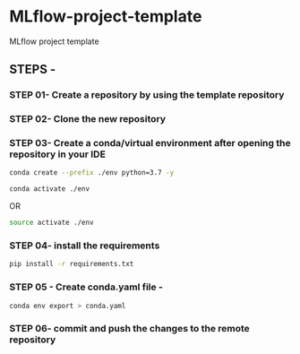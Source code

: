 # MLflow-project-template
MLflow project template

## STEPS -

### STEP 01- Create a repository by using the template repository

### STEP 02- Clone the new repository

### STEP 03- Create a conda/virtual environment after opening the repository in your IDE

```bash
conda create --prefix ./env python=3.7 -y
```

```bash
conda activate ./env
```
OR
```bash
source activate ./env
```

### STEP 04- install the requirements
```bash
pip install -r requirements.txt
```

### STEP 05 - Create conda.yaml file -
```bash
conda env export > conda.yaml
```

### STEP 06- commit and push the changes to the remote repository
